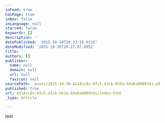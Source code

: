 ```yaml
---
inFeed: true
hasPage: true
inNav: false
inLanguage: null
starred: false
keywords: []
description: ''
datePublished: '2015-10-30T20:33:16.613Z'
dateModified: '2015-10-30T20:27:07.095Z'
title: ''
authors: []
publisher:
  name: null
  domain: null
  url: null
  favicon: null
sourcePath: _posts/2015-10-30-4114cc8c-87c5-43cb-951a-04a6a0989341.md
published: true
url: 4114cc8c-87c5-43cb-951a-04a6a0989341/index.html
_type: Article

---
```

test